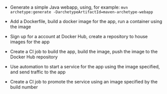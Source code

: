 - Generate a simple Java webapp, using, for example:
```mvn archetype:generate -DarchetypeArtifactId=maven-archetype-webapp```

- Add a Dockerfile, build a docker image for the app, run a container using the image
- Sign up for a account at Docker Hub, create a repository to house images for the app
- Create a CI job to build the app, build the image, push the image to the Docker Hub repository
- Use automation to start a service for the app using the image specified, and send traffic to the app
- Create a CI job to promote the service using an image specified by the build number
